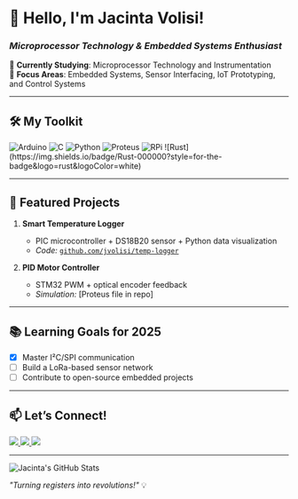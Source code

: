 # 👋 Hello, I'm Jacinta Volisi!  
### *Microprocessor Technology & Embedded Systems Enthusiast*  

🔬 **Currently Studying**: Microprocessor Technology and Instrumentation  
🎯 **Focus Areas**: Embedded Systems, Sensor Interfacing, IoT Prototyping, and Control Systems  

---

## 🛠 **My Toolkit**  
<p align="left">  
  <img src="https://img.shields.io/badge/Arduino-00979D?logo=arduino&logoColor=white" alt="Arduino">  
  <img src="https://img.shields.io/badge/C-00599C?logo=c&logoColor=white" alt="C">  
  <img src="https://img.shields.io/badge/Python-3776AB?logo=python&logoColor=white" alt="Python">  
  <img src="https://img.shields.io/badge/Proteus-1E90FF?logo=proteus&logoColor=white" alt="Proteus">  
  <img src="https://img.shields.io/badge/Raspberry%20Pi-A22846?logo=raspberry-pi&logoColor=white" alt="RPi">
  ![Rust](https://img.shields.io/badge/Rust-000000?style=for-the-badge&logo=rust&logoColor=white)
</p>  

---

## 🌟 **Featured Projects**  
1. **Smart Temperature Logger**  
   - PIC microcontroller + DS18B20 sensor + Python data visualization  
   - *Code:* [`github.com/jvolisi/temp-logger`](https://github.com/masaa55/temp-logger)  

2. **PID Motor Controller**  
   - STM32 PWM + optical encoder feedback  
   - *Simulation:* [Proteus file in repo]  

---

## 📚 **Learning Goals for 2025**  
- [x] Master I²C/SPI communication  
- [ ] Build a LoRa-based sensor network  
- [ ] Contribute to open-source embedded projects  

---

## 📫 **Let’s Connect!**  
<p align="left">  
  <a href="mailto:volisijacinta@gmail.com">  
    <img src="https://img.shields.io/badge/Email-D14836?logo=gmail&logoColor=white">  
  </a>  
  <a href="https://www.linkedin.com/in/jacinta-volisi-56ba602b6?utm_source=share&utm_campaign=share_via&utm_content=profile&utm_medium=android_appyour-profile">  
    <img src="https://img.shields.io/badge/LinkedIn-0077B5?logo=linkedin&logoColor=white">  
  </a>  
  <a href="https://x.com/jacimasaa?t=dG9-JJLnemIrxfc7JKLNTA&s=09">  
    <img src="https://img.shields.io/badge/Twitter-1DA1F2?logo=twitter&logoColor=white">  
  </a>  
</p>  

---

![Jacinta's GitHub Stats](https://github-readme-stats.vercel.app/api?username=masaa55&show_icons=true&theme=radical)  

*"Turning registers into revolutions!"* 💡  
